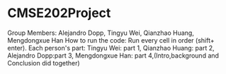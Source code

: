 # CMSE202Project
Group Members: Alejandro Dopp, Tingyu Wei, Qianzhao Huang, Mengdongxue Han 
How to run the code: Run every cell in order (shift+ enter). 
Each person's part: Tingyu Wei: part 1, Qianzhao Huang: part 2, Alejandro Dopp:part 3, Mengdongxue Han: part 4,(Intro,background and Conclusion did together)
